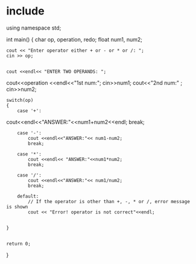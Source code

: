 # include <iostream>
using namespace std;

int main()
{
    char op, operation, redo;
    float num1, num2;

    cout << "Enter operator either + or - or * or /: ";
    cin >> op;
   

    cout <<endl<< "ENTER TWO OPERANDS: ";
 cout<<operation <<endl<<"1st num:";
        cin>>num1;
        cout<<"2nd num:" ;
        cin>>num2;
       

    switch(op)
    {
        case '+':
cout<<endl<<"ANSWER:"<<num1+num2<<endl;
          break;

        case '-':
            cout <<endl<<"ANSWER:"<< num1-num2;
            break;

        case '*':
            cout <<endl<< "ANSWER:"<<num1*num2;
            break;

        case '/':
            cout <<endl<<"ANSWER:"<< num1/num2;
            break;

        default:
            // If the operator is other than +, -, * or /, error message is shown
            cout << "Error! operator is not correct"<<endl;
           
           
    }
   

    return 0;
}
